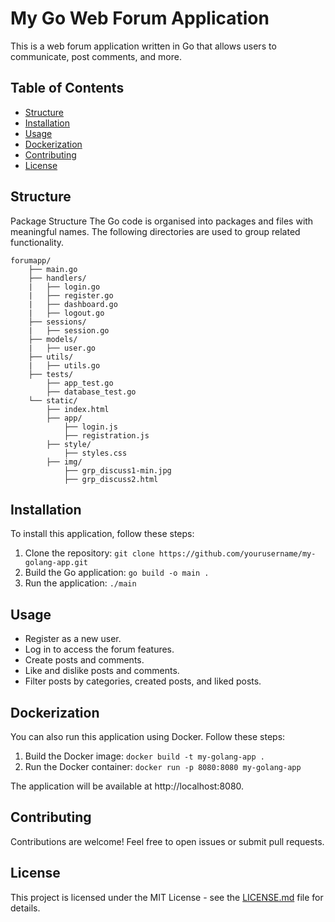 # My Go Web Forum Application

This is a web forum application written in Go that allows users to communicate, post comments, and more.

## Table of Contents

- [Structure](#structure)
- [Installation](#installation)
- [Usage](#usage)
- [Dockerization](#dockerization)
- [Contributing](#contributing)
- [License](#license)

## Structure

Package Structure
The Go code is organised into packages and files with meaningful names. The following directories are used to group related functionality.

```
forumapp/
    ├── main.go
    ├── handlers/
    |   ├── login.go
    |   ├── register.go
    |   ├── dashboard.go
    |   ├── logout.go
    ├── sessions/
    |   ├── session.go
    ├── models/
    |   ├── user.go
    ├── utils/
    |   ├── utils.go
    ├── tests/
        ├── app_test.go
        ├── database_test.go
    └── static/
        ├── index.html
        ├── app/
            ├── login.js
            ├── registration.js
        ├── style/
            ├── styles.css
        ├── img/
            ├── grp_discuss1-min.jpg
            ├── grp_discuss2.html
```

## Installation

To install this application, follow these steps:

1. Clone the repository: `git clone https://github.com/yourusername/my-golang-app.git`
2. Build the Go application: `go build -o main .`
3. Run the application: `./main`

## Usage

- Register as a new user.
- Log in to access the forum features.
- Create posts and comments.
- Like and dislike posts and comments.
- Filter posts by categories, created posts, and liked posts.

## Dockerization

You can also run this application using Docker. Follow these steps:

1. Build the Docker image: `docker build -t my-golang-app .`
2. Run the Docker container: `docker run -p 8080:8080 my-golang-app`

The application will be available at http://localhost:8080.

## Contributing

Contributions are welcome! Feel free to open issues or submit pull requests.

## License

This project is licensed under the MIT License - see the [LICENSE.md](LICENSE.md) file for details.

```

```
